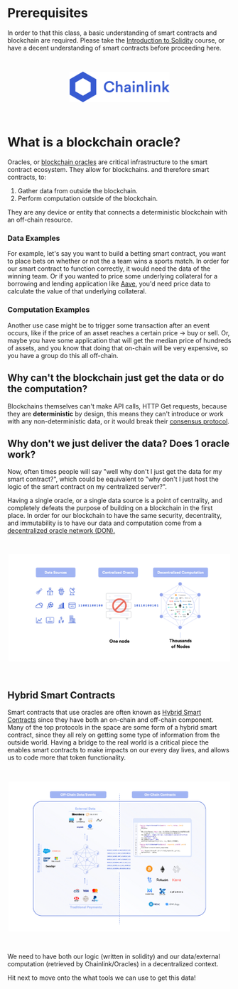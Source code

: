 # Prerequisites

In order to that this class, a basic understanding of smart contracts and blockchain are required. Please take the [Introduction to Solidity](https://www.chainshot.com/learn/solidity) course, or have a decent understanding of smart contracts before proceeding here. 

<br/>
<p align="center">
<img src="./../../img/chainlink_logo.png" width="225" alt="Chainlink">
</p>
<br/>


# What is a blockchain oracle? 

Oracles, or [blockchain oracles](https://betterprogramming.pub/what-is-a-blockchain-oracle-f5ccab8dbd72) are critical infrastructure to the smart contract ecosystem. They allow for blockchains. and therefore smart contracts, to: 

1. Gather data from outside the blockchain.
2. Perform computation outside of the blockchain. 

They are any device or entity that connects a deterministic blockchain with an off-chain resource. 

### Data Examples

For example, let's say you want to build a betting smart contract, you want to place bets on whether or not the a team wins a sports match. In order for our smart contract to function correctly, it would need the data of the winning team. Or if you wanted to price some underlying collateral for a borrowing and lending application like [Aave](https://aave.com/), you'd need price data to calculate the value of that underlying collateral. 

### Computation Examples

Another use case might be to trigger some transaction after an event occurs, like if the price of an asset reaches a certain price -> buy or sell. Or, maybe you have some application that will get the median price of hundreds of assets, and you know that doing that on-chain will be very expensive, so you have a group do this all off-chain. 

## Why can't the blockchain just get the data or do the computation? 

Blockchains themselves can't make API calls, HTTP Get requests, because they are **deterministic** by design, this means they can't introduce or work with any non-deterministic data, or it would break their [consensus protocol](https://www.investopedia.com/terms/c/consensus-mechanism-cryptocurrency.asp).

## Why don't we just deliver the data? Does 1 oracle work? 

Now, often times people will say "well why don't I just get the data for my smart contract?", which could be equivalent to "why don't I just host the logic of the smart contract on my centralized server?". 

Having a single oracle, or a single data source is a point of centrality, and completely defeats the purpose of building on a blockchain in the first place. In order for our blockchain to have the same security, decentrality, and immutability is to have our data and computation come from a [decentralized oracle network (DON).](https://chain.link/whitepaper) 

<br/>
<p align="center">
<img src="./../../img/centralized_oracles.png" width="500" alt="Centralized Oracles are a point of failure">
</p>
<br/>

## Hybrid Smart Contracts

Smart contracts that use oracles are often known as [Hybrid Smart Contracts](https://blog.chain.link/hybrid-smart-contracts-explained/) since they have both an on-chain and off-chain component. Many of the top protocols in the space are some form of a hybrid smart contract, since they all rely on getting some type of information from the outside world. Having a bridge to the real world is a critical piece the enables smart contracts to make impacts on our every day lives, and allows us to code more that token functionality. 

<br/>
<p align="center">
<img src="./../../img/hybrid.png" width="500" alt="Hybrid Smart Contracts">
</p>
<br/>


We need to have both our logic (written in solidity) and our data/external computation (retrieved by Chainlink/Oracles) in a decentralized context.

Hit next to move onto the what tools we can use to get this data!

